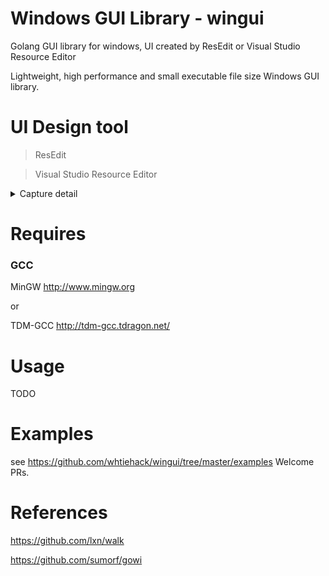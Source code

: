 

# Windows GUI Library  - wingui
Golang GUI library for windows, UI created by ResEdit or Visual Studio Resource Editor

Lightweight, high performance and small executable file size Windows GUI library.

# UI Design tool

> ResEdit

> Visual Studio Resource Editor



<details><summary> Capture detail </summary><br>


### ResEdit
![resedit](res/resedit.png)

![wowjump](res/wowjumpres.png)
[ResEdit Download](http://www.resedit.net/)


### Visual Studio Resource Editor

![vsreseditor](res/vsreseditor.png)


### Effect
![resedit](res/resedit_show.png)
![wowjump](res/wowjump.png)

### File size
![size](res/size.png)


</details>


# Requires

### GCC

MinGW
http://www.mingw.org

or 

TDM-GCC
http://tdm-gcc.tdragon.net/


# Usage

TODO


# Examples

see https://github.com/whtiehack/wingui/tree/master/examples
Welcome PRs.


# References 

https://github.com/lxn/walk

https://github.com/sumorf/gowi

